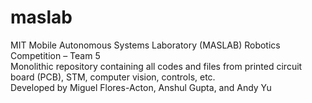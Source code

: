 # maslab
MIT Mobile Autonomous Systems Laboratory (MASLAB) Robotics Competition – Team 5
<br>
Monolithic repository containing all codes and files from printed circuit board (PCB), STM, computer vision, controls, etc.
<br>
Developed by Miguel Flores-Acton, Anshul Gupta, and Andy Yu

